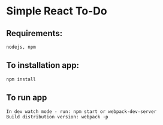 # Simple React To-Do

## Requirements:

```
nodejs, npm
```

## To installation app:

```
npm install
```
## To run app
```
In dev watch mode - run: npm start or webpack-dev-server
Build distribution version: webpack -p
```
